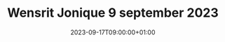 ---
title: "Wensrit Jonique 9 september 2023"
date: 2023-09-17T09:00:00+01:00
draft: true
tags: ["modelx"]
---